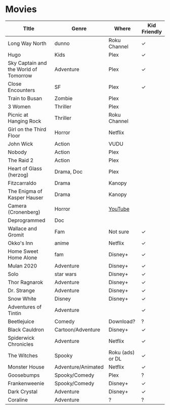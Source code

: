 # Movies

| TItle                                 | Genre              | Where                                                  | Kid Friendly |
| ------------------------------------- | ------------------ | ------------------------------------------------------ | ------------ |
| Long Way North                        | dunno              | Roku Channel                                           | &check;      |
| Hugo                                  | Kids               | Plex                                                   | &check;      |
| Sky Captain and the World of Tomorrow | Adventure          | Plex                                                   | &check;      |
| Close Encounters                      | SF                 | Plex                                                   | &check;      |
| Train to Busan                        | Zombie             | Plex                                                   |              |
| 3 Women                               | Thriller           | Plex                                                   |              |
| Picnic at Hanging Rock                | Thriller           | Roku Channel                                           |              |
| Girl on the Third Floor               | Horror             | Netflix                                                |              |
| John Wick                             | Action             | VUDU                                                   |              |
| Nobody                                | Action             | Plex                                                   |              |
| The Raid 2                            | Action             | Plex                                                   |              |
| Heart of Glass (herzog)               | Drama, Doc         | Plex                                                   |              |
| Fitzcarraldo                          | Drama              | Kanopy                                                 |              |
| The Enigma of Kasper Hauser           | Drama              | Kanopy                                                 |              |
| Camera (Cronenberg)                   | Horror             | [YouTube](https://www.youtube.com/watch?v=SC7YsHWoX5A) |              |
| Deprogrammed                          | Doc                |                                                        |              |
| Wallace and Gromit                    | Fam                | Not sure                                               | &check;      |
| Okko's Inn                            | anime              | Netflix                                                | &check;      |
| Home Sweet Home Alone                 | fam                | Disney+                                                | &check;      |
| Mulan 2020                            | Adventure          | Disney+                                                | &check;      |
| Solo                                  | star wars          | Disney+                                                | &check;      |
| Thor Ragnarok                         | Adventure          | Disney+                                                | &check;      |
| Dr. Strange                           | Adventure          | Disney+                                                | &check;      |
| Snow White                            | Disney             | Disney+                                                | &check;      |
| Adventures of Tintin                  | Adventure          |                                                        | &check;      |
| Beetlejuice                           | Comedy             | Download?                                              | ?            |
| Black Cauldron                        | Cartoon/Adventure  | Disney+                                                | &check;      |
| Spiderwick Chronicles                 | Adventure          | Netflix                                                | &check;      |
| The Witches                           | Spooky             | Roku (ads) or DL                                       | &check;      |
| Monster House                         | Adventure/Animated | Netflix                                                | &check;      |
| Goosebumps                            | Spooky/Comedy      | Plex                                                   | ?            |
| Frankenweenie                         | Spooky/Comedy      | Disney+                                                | &check;      |
| Dark Crystal                          | Adventure          | Disney+                                                | &check;      |
| Coraline                              | Adventure          | ?                                                       | ?            |
